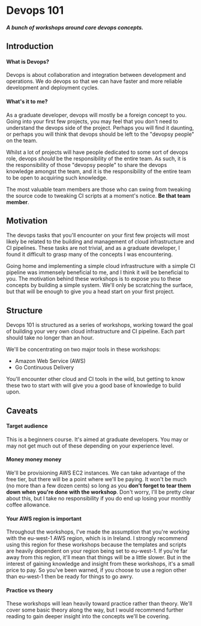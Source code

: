 # Devops 101
##### A bunch of workshops around core devops concepts.

## Introduction

#### What is Devops?
Devops is about collaboration and integration between development and operations. We do devops so that we can have faster and more reliable development and deployment cycles.

#### What's it to me?
As a graduate developer, devops will mostly be a foreign concept to you. Going into your first few projects, you may feel that you don't need to understand the devops side of the project. Perhaps you will find it daunting, or perhaps you will think that devops should be left to the "devopsy people" on the team. 

Whilst a lot of projects will have people dedicated to some sort of devops role, devops *should* be the responsibility of the entire team. As such, it is the responsibility of those "devopsy people" to share the devops knowledge amongst the team, and it is the responsibility of the entire team to be open to acquiring such knowledge.

The most valuable team members are those who can swing from tweaking the source code to tweaking CI scripts at a moment's notice. **Be that team member**.

## Motivation
The devops tasks that you'll encounter on your first few projects will most likely be related to the building and management of cloud infrastructure and CI pipelines. These tasks are not trivial, and as a graduate developer, I found it difficult to grasp many of the concepts I was encountering. 

Going home and implementing a simple cloud infrastructure with a simple CI pipeline was immensely beneficial to me, and I think it will be beneficial to you. The motivation behind these workshops is to expose you to these concepts by building a simple system. We'll only be scratching the surface, but that will be enough to give you a head start on your first project.

## Structure
Devops 101 is structured as a series of workshops, working toward the goal of building your very own cloud infrastructure and CI pipeline. Each part should take no longer than an hour. 

We'll be concentrating on two major tools in these workshops:

- Amazon Web Service (AWS)
- Go Continuous Delivery

You'll encounter other cloud and CI tools in the wild, but getting to know these two to start with will give you a good base of knowledge to build upon.

## Caveats
#### Target audience
This is a beginners course. It's aimed at graduate developers. You may or may not get much out of these depending on your experience level.

#### Money money money
We'll be provisioning AWS EC2 instances. We can take advantage of the free tier, but there will be a point where we'll be paying. It won't be much (no more than a few dozen cents) so long as you **don't forget to tear them down when you're done with the workshop**. Don't worry, I'll be pretty clear about this, but I take no responsibility if you do end up losing your monthly coffee allowance.

#### Your AWS region is important
Throughout the workshops, I've made the assumption that you're working with the eu-west-1 AWS region, which is in Ireland. 
I strongly recommend using this region for these workshops because the templates and scripts are heavily dependent on your region being set to eu-west-1. If you're far away from this region, it'll mean that things will be a little slower. But in the interest of gaining knowledge and insight from these workshops, it's a small price to pay. So you've been warned, if you choose to use a region other than eu-west-1 then be ready for things to go awry.

#### Practice vs theory
These workshops will lean heavily toward practice rather than theory. We'll cover some basic theory along the way, but I would recommend further reading to gain deeper insight into the concepts we'll be covering.









